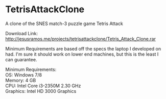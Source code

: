 # TetrisAttackClone
A clone of the SNES match-3 puzzle game Tetris Attack

Download Link: http://jesusramos.me/projects/tetrisattackclone/Tetris_Attack_Clone.rar

Minimum Requirements are based off the specs the laptop I developed on had. I'm sure it should work on lower end machines, but this is the least I can guarantee. 

Minimum Requirements:<br>
OS: Windows 7/8 <br>
Memory: 4 GB<br>
CPU: Intel Core i3-2350M 2.30 GHz <br>
Graphics: Intel HD 3000 Graphics<br>
